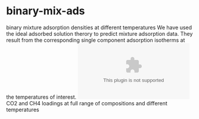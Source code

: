 # binary-mix-ads
binary mixture adsorption densities at different temperatures 
We have used the ideal adsorbed solution therory to predict mixture adsorption data.
They result from the corresponding single component adsorption isotherms at the temperatures of interest.
![](acc1000mbar.eps?raw=true)
CO2 and CH4 loadings at full range of compositions and different temperatures
